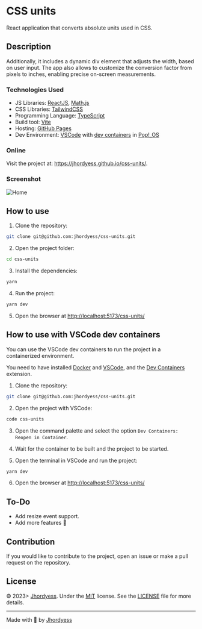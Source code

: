 # CSS units

React application that converts absolute units used in CSS.

## Description

Additionally, it includes a dynamic div element that adjusts the width, based on user input. The app also allows to customize the conversion factor from pixels to inches, enabling precise on-screen measurements.

### Technologies Used

- JS Libraries: [ReactJS](https://reactjs.org/), [Math.js](https://mathjs.org/)
- CSS Libraries: [TailwindCSS](https://tailwindcss.com/)
- Programming Language: [TypeScript](https://www.typescriptlang.org/)
- Build tool: [Vite](https://vitejs.dev/)
- Hosting: [GitHub Pages](https://pages.github.com/)
- Dev Environment: [VSCode](https://code.visualstudio.com/) with [dev containers](https://code.visualstudio.com/docs/remote/containers) in [Pop!\_OS](https://pop.system76.com/)

### Online

Visit the project at: <https://jhordyess.github.io/css-units/>.

### Screenshot

![Home](https://res.cloudinary.com/jhordyess/image/upload/v1688763609/css-units/home-page_ss9mfr.png)

## How to use

1. Clone the repository:

```bash
git clone git@github.com:jhordyess/css-units.git
```

2. Open the project folder:

```bash
cd css-units
```

3. Install the dependencies:

```bash
yarn
```

4. Run the project:

```bash
yarn dev
```

5. Open the browser at <http://localhost:5173/css-units/>

## How to use with VSCode dev containers

You can use the VSCode dev containers to run the project in a containerized environment.

You need to have installed [Docker](https://www.docker.com/) and [VSCode](https://code.visualstudio.com/), and the [Dev Containers](https://marketplace.visualstudio.com/items?itemName=ms-vscode-remote.remote-containers) extension.

1. Clone the repository:

```bash
git clone git@github.com:jhordyess/css-units.git
```

2. Open the project with VSCode:

```bash
code css-units
```

3. Open the command palette and select the option `Dev Containers: Reopen in Container`.

4. Wait for the container to be built and the project to be started.

5. Open the terminal in VSCode and run the project:

```bash
yarn dev
```

6. Open the browser at <http://localhost:5173/css-units/>

## To-Do

- Add resize event support.
- Add more features 🤔

## Contribution

If you would like to contribute to the project, open an issue or make a pull request on the repository.

## License

© 2023> [Jhordyess](https://github.com/jhordyess). Under the [MIT](https://choosealicense.com/licenses/mit/) license. See the [LICENSE](./LICENSE) file for more details.

---

Made with 💪 by [Jhordyess](https://www.jhordyess.com/)
